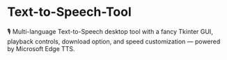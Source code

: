 # Text-to-Speech-Tool
🎙️ Multi-language Text-to-Speech desktop tool with a fancy Tkinter GUI, playback controls, download option, and speed customization — powered by Microsoft Edge TTS.
